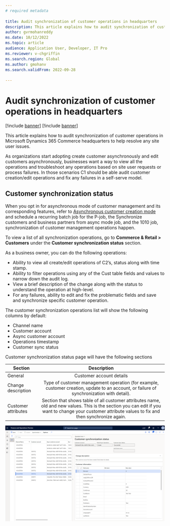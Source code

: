 ```yaml
---
# required metadata

title: Audit synchronization of customer operations in headquarters
description: This article explains how to audit synchronization of customer operations in Microsoft Dynamics 365 Commerce headquarters to help resolve any site user issues.
author: gvrmohanreddy
ms.date: 10/12/2022
ms.topic: article
audience: Application User, Developer, IT Pro
ms.reviewer: v-chgriffin
ms.search.region: Global
ms.author: gmohanv
ms.search.validFrom: 2022-09-28

---
```

# Audit synchronization of customer operations in headquarters

[!include [banner](includes/banner.md)]
[!include [banner](includes/preview-banner.md)]

This article explains how to audit synchronization of customer operations in Microsoft Dynamics 365 Commerce headquarters to help resolve any site user issues.

As organizations start adopting create customer asynchronously and edit customers asynchronously, businesses want a way to view all the operations and troubleshoot any operations based on site user requests or process failures. In those scenarios C1 should be able audit customer creation/edit operations and fix any failures in a self-serve model. 

## Customer synchronization status

When you opt in for asynchronous mode of customer management and its corresponding features, refer to [Asynchronous customer creation mode](async-customer-mode.md) and schedule a recurring batch job for the P-job, the Synchronize customers and business partners from async mode job, and the 1010 job, synchronization of customer management operations happen.

To view a list of all synchronization operations, go to **Commerce & Retail \> Customers** under the **Customer synchronization status** section.  

As a business owner, you can do the following operations:

- Ability to view all create/edit operations of C2’s, status along with time stamp.   
- Ability to filter operations using any of the Cust table fields and values to narrow down the audit log. 
- View a brief description of the change along with the status to understand the operation at high-level.   
- For any failures, ability to edit and fix the problematic fields and save and synchronize specific customer operation. 
	
The customer synchronization operations list will show the following columns by default: 

- Channel name
- Customer account
- Async customer account
- Operations timestamp
- Customer sync status

Customer synchronization status page will have the following sections

| Section| Description  | 
| ------------- |:--------------:|
| General | Customer account details  |
| Change description | Type of customer management operation (for example, customer creation, update to an account, or failure of synchronization with detail). |
| Customer attributes | Section that shows table of all customer attributes name, old and new values. This is the section you can edit if you want to change your customer attribute values to fix and then synchronize again.  | 

 ![Dynamics 365 Commerce Headquarters - Customer synchronization status report](media/D365-Commerce-Customer-Mgmt-Audi-Async-Operations.png)
